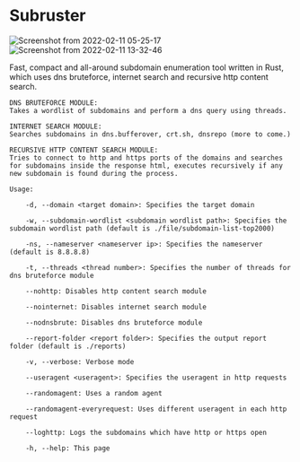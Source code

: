 # Subruster
![Screenshot from 2022-02-11 05-25-17](https://user-images.githubusercontent.com/25774631/153577454-44fe59ef-abcc-4785-98be-6abd6eabf1a4.png)
![Screenshot from 2022-02-11 13-32-46](https://user-images.githubusercontent.com/25774631/153578154-c7aa108d-1493-42dd-b49c-6cef3989d538.png)



Fast, compact and all-around subdomain enumeration tool written in Rust, which uses dns bruteforce, internet search and recursive http content search.
       
    DNS BRUTEFORCE MODULE:
    Takes a wordlist of subdomains and perform a dns query using threads.
    
    INTERNET SEARCH MODULE:
    Searches subdomains in dns.bufferover, crt.sh, dnsrepo (more to come.)
    
    RECURSIVE HTTP CONTENT SEARCH MODULE:
    Tries to connect to http and https ports of the domains and searches for subdomains inside the response html, executes recursively if any new subdomain is found during the process.
    
    Usage:
    
        -d, --domain <target domain>: Specifies the target domain
        
        -w, --subdomain-wordlist <subdomain wordlist path>: Specifies the subdomain wordlist path (default is ./file/subdomain-list-top2000)
        
        -ns, --nameserver <nameserver ip>: Specifies the nameserver (default is 8.8.8.8)
        
        -t, --threads <thread number>: Specifies the number of threads for dns bruteforce module
        
        --nohttp: Disables http content search module
        
        --nointernet: Disables internet search module
        
        --nodnsbrute: Disables dns bruteforce module
        
        --report-folder <report folder>: Specifies the output report folder (default is ./reports)
        
        -v, --verbose: Verbose mode
        
        --useragent <useragent>: Specifies the useragent in http requests
        
        --randomagent: Uses a random agent
        
        --randomagent-everyrequest: Uses different useragent in each http request
        
        --loghttp: Logs the subdomains which have http or https open
        
        -h, --help: This page
        
